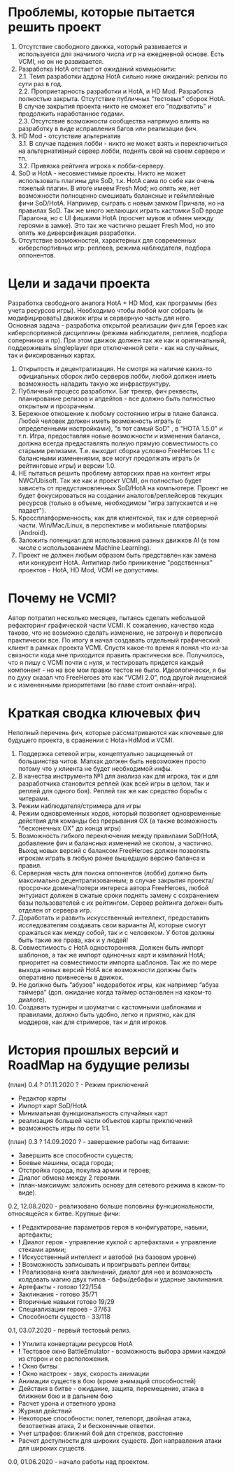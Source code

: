 # Проблемы, которые пытается решить проект
1. Отсутствие свободного движка, который развивается и используется для значимого числа игр на ежедневной основе. Есть VCMI, но он не развивается.  
2. Разработка HotA отстает от ожиданий коммьюнити:  
2.1. Темп разработки аддона HotA сильно ниже ожиданий: релизы по сути раз в год.  
2.2. Проприетарность разработки и HotA, и HD Mod. Разработка полностью закрыта. Отсутствие публичных “тестовых” сборок HotA. В случае закрытия проекта никто не сможет его "подхватить" и продолжить наработанное годами.  
2.3. Отсутствие возможности сообщества напрямую влиять на разработку в виде исправления багов или реализации фич.  
3. HD Mod - отсутствие альтернатив  
3.1. В случае падения лобби - никто не может взять и переключиться на альтернативный сервер лобби, поднять свой на своем сервере и тп.  
3.2. Привязка рейтинга игрока к лобби-серверу.  
4. SoD и HotA  - несовместимые проекты. Никто не может использовать плагины для SoD, т.к. HotA сама по себе как очень тяжелый плагин. В итоге имеем Fresh Mod; но опять же, нет возможности полноценно смешивать балансные и геймплейные фичи SoD/HotA. Например, сыграть с новым замком Причала, но на правилах SoD. Так же много желающих играть кастомки SoD вроде Парагона, но с UI фишками HotA (просчет мувов и обмен между героями в замке). Это так же частично решает Fresh Mod, но это опять же диверсификация разработки.  
5. Отсутствие возможностей, характерных для современных киберспортивных игр: реплеев, режима наблюдателя, подбора оппонентов.


# Цели и задачи проекта
Разработка свободного аналога HotA + HD Mod, как программы (без учета ресурсов игры). Необходимо чтобы любой мог собрать (и модифицировать) движок игры и серверную часть для него.  
Основная задача - разработка открытой реализации фич для Героев как киберспортивной дисциплины (режима наблюдателя, реплеев, подбора соперников и пр). При этом движок должен так же как и оригинальный, поддерживать singleplayer при отключенной сети - как на случайных, так и фиксированных картах. 
1. Открытость и децентрализация. Не смотря на наличие каких-то официальных сборок либо серверов лобби, любой должен иметь возможность наладить такую же инфраструктуру.
2. Публичный процесс разработки. Баг трекер, фич реквесты, планирование релизов и апдейтов - все должно быть полностью открытым и прозрачным. 
3. Бережное отношение к любому состоянию игры в плане баланса. Любой человек должен иметь возможность играть (с определенными настройками), "в тот самый SoD" , в "HOTA 1.5.0" и т.п. Игра, предоставляя новые возможности и изменения баланса, должна всегда предаставлять полную прямую совместимость со старыми релизами. Т.е. выходит сборка условно FreeHeroes 1.1 с балансными изменениями, все могут продолжать играть (и рейтинговые игры) и версии 1.0.
4. НЕ пытаться решить проблему авторских прав на контент игры NWC/Ubisoft. Так же как и проект VCMI, он полностью будет зависеть от предустановленных SoD/HotA на компьютере. Проект не будет фокусироваться на создании аналогов/реплейсеров текущих ресурсов (только в объеме, необходимом "игра запускается и не падает").
5. Кроссплатформенность; как для клиентской, так и для серверной части. Win/Mac/Linux, в перспективе и мобильные платформы (Android).
6. Заложить потенциал для использования разных движков AI (в том числе с использованием Machine Learning).
7. Проект не должен любым образом быть представлен как замена или конкурент HotA. Антипиар либо принижение "родственных" проектов - HotA, HD Mod, VCMI не допустимы.


# Почему не VCMI?
Автор потратил несколько месяцев, пытаясь сделать небольшой рефакторинг графической части VCMI. К сожалению, качество кода таково, что не возможно сделать изменение, не затронув и переписав практически все. По итогу я начал создавать отдельный графический клиент в рамках проекта VCMI. Спустя какое-то время я понял что из-за связности кода мне приходится править практически все. Получилось, что я пишу с VCMI почти с нуля, и тестировать придется каждый компонент - но на все мои правки тестов не было. 
Идеологически, я бы по духу сказал что FreeHeroes это как “VCMI 2.0”, под другой лицензией и с измененными приоритетами (во главе стоит онлайн-игра).


# Краткая сводка ключевых фич

Неполный перечень фич, которые рассматриваются как ключевые для будущего проекта, в сравнении с Hota+HdMod и VCMI. 
1. Поддержка сетевой игры, концептуально защищенный от большинства читов. Мапхак должен быть невозможен просто потому что у клиента не будет необходимой инфы.
2. В качества инструмента №1 для анализа как для игрока, так и для разработчика становится реплей (как всей игры в целом, так и реплей для одного боя). Реплей так же как средство борьбы с читерами. 
3. Режим наблюдателя/стримера для игры
4. Режим одновременных ходов, который позволяет одновременные действия для команды без прерывания ОХ (а также возможность "бесконечных ОХ" до конца игры)
5. Возможность гибкого переключения между правилами SoD/HotA, добавление фич и балансных изменений не скопом, а частично. Выход новых версий с балансом FreeHeroes должен позволять игрокам играть в любую ранее вышедшую версию баланса и правил.
6. Серверная часть для поиска оппонентов (лобби) должно быть максимально децентрализованным; в случае закрытия проекта/просрочки домена/потери интереса автора FreeHeroes, любой энтузиаст должен в сжатые сроки поднять замену с сохранением базы пользователей с их рейтингом. Сервер рейтинга должен быть отделен от сервера игр.
7. Доработать и развить искусственный интеллект, предоставить исследователям создавать свои варианты AI, которые смогут сражаться как между собой, так и с человеком. У ботов должны быть такие же права, как и у людей!
8. Совместимость с HotA односторонняя. Должен быть импорт шаблонов, а так же импорт одиночных карт и кампаний HotA; приоритет на совместимости импорта шаблонов. Так же по мере выхода новых версий HotA все возможности должны быть оперативно привнесены в движок.
9. Не должно быть “абузов” недоработок игры, как например “абуза таймера” (доп. ожидание когда таймер остановлен на каком-то диалоге). 
10. Создавать турниры и шоуматчи с кастомными шаблонами и правилами, должно быть удобно, легко и приятно, как для моддеров, как для стримеров, так и для игроков. 


# История прошлых версий и RoadMap на будущие релизы
(план) 0.4 ? 01.11.2020 ? - Режим приключений
- Редактор карты
- Импорт карт SoD/HotA
- Минимальная функциональность случайных карт
- реализация большей части объектов карты приключений
- возможность игры по сети 1:1.

(план) 0.3 ? 14.09.2020 ? - завершение работы над битвами:  
- Завершить все способности существ;
- Боевые машины, осада города;
- Отстройка города, покупка армии и героев;
- Диалог обмена между 2 героями.
- (план-максимум: заложить основу для сетевого режима в каком-то виде).

0.2, 12.08.2020 - реализовано больше половины функциональности, относящейся к битве. Крупные фичи:  
- **!** Редактирование параметров героя в конфигураторе, навыки, артефакты;
- **!** Диалог героя - управление куклой с артефактами + управление стеками армии;
- **!** Искусственный интеллект и автобой (на базовом уровне)
- **!** Возможность записывать и проигрывать реплеи битвы;
- **!** Реализована книга заклинаний, диалог для нее и возможность колдовать магию двух типов - бафы/дебафы и ударные заклинания.
- Артефакты - готово 122/154
- Заклинания - готово 35/71
- Вторичные навыки готово 19/29
- Специализации героев - 37/63
- Способности существ - 33/118

0.1, 03.07.2020 - первый тестовый релиз.  
- **!** Утилита конвертации ресурсов HotA
- **!** Тестовое окно BattleEmulator - возможность выбора армии каждой из сторон и ее расположения.
- **!** Окно битвы 
- **!** Окно настроек - звук, скорость анимации
- Анимации существ в бою (кроме анимаций способностей)
- Действия в битве - ожидание, защита, перемещение, атака в ближнем бою и в дальнем бою
- Расчет урона и ответного урона
- Журнал действий
- Некоторые способности: полет, телепорт, двойная атака, безответная атака, 2 и бесконечные ответки.
- Учет штрафов: ближний бой для стрелков, расстояние
- Расчет доступности для широких существ. Доп направления атаки для широких существ.
  
0.0, 01.06.2020 -  начало работы над проектом.